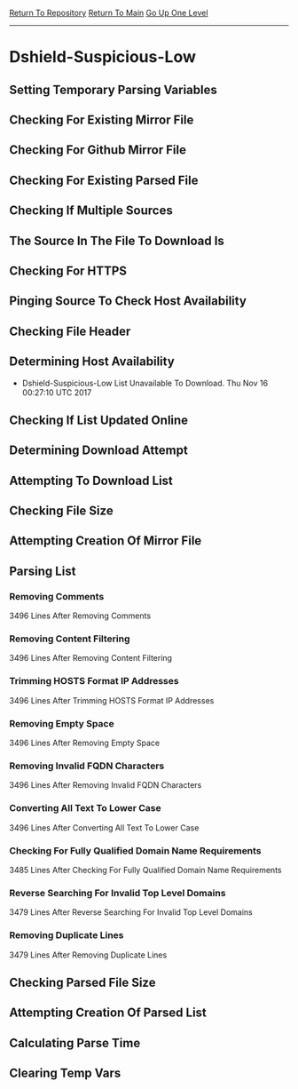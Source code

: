 [Return To Repository](https://github.com/deathbybandaid/piholeparser/)
[Return To Main](https://github.com/deathbybandaid/piholeparser/blob/master/RecentRunLogs/Mainlog.md)
[Go Up One Level](https://github.com/deathbybandaid/piholeparser/blob/master/RecentRunLogs/TopLevelScripts/30-Processing-Blacklists.md)
____________________________________
# Dshield-Suspicious-Low
## Setting Temporary Parsing Variables
## Checking For Existing Mirror File
## Checking For Github Mirror File
## Checking For Existing Parsed File
## Checking If Multiple Sources
## The Source In The File To Download Is
## Checking For HTTPS
## Pinging Source To Check Host Availability
## Checking File Header
## Determining Host Availability
* Dshield-Suspicious-Low List Unavailable To Download. Thu Nov 16 00:27:10 UTC 2017
## Checking If List Updated Online
## Determining Download Attempt
## Attempting To Download List
## Checking File Size
## Attempting Creation Of Mirror File
## Parsing List
### Removing Comments
3496 Lines After Removing Comments
### Removing Content Filtering
3496 Lines After Removing Content Filtering
### Trimming HOSTS Format IP Addresses
3496 Lines After Trimming HOSTS Format IP Addresses
### Removing Empty Space
3496 Lines After Removing Empty Space
### Removing Invalid FQDN Characters
3496 Lines After Removing Invalid FQDN Characters
### Converting All Text To Lower Case
3496 Lines After Converting All Text To Lower Case
### Checking For Fully Qualified Domain Name Requirements
3485 Lines After Checking For Fully Qualified Domain Name Requirements
### Reverse Searching For Invalid Top Level Domains
3479 Lines After Reverse Searching For Invalid Top Level Domains
### Removing Duplicate Lines
3479 Lines After Removing Duplicate Lines
## Checking Parsed File Size
## Attempting Creation Of Parsed List
## Calculating Parse Time
## Clearing Temp Vars
